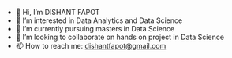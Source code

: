 - 👋 Hi, I’m DISHANT FAPOT
- 👀 I’m interested in Data Analytics and Data Science 
- 🌱 I’m currently pursuing masters in Data Science  
- 💞️ I’m looking to collaborate on hands on project in Data Science 
- 📫 How to reach me: dishantfapot@gmail.com

<!---
DISHANTJOSHI1/DISHANTJOSHI1 is a ✨ special ✨ repository because its `README.md` (this file) appears on your GitHub profile.
You can click the Preview link to take a look at your changes.
--->
